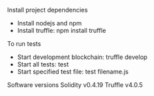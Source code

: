 Install project dependencies
 - Install nodejs and npm
 - Install truffle: npm install truffle

To run tests
 - Start development blockchain: truffle develop
 - Start all tests: test
 - Start specified test file: test filename.js

Software versions
Solidity v0.4.19
Truffle v4.0.5
 